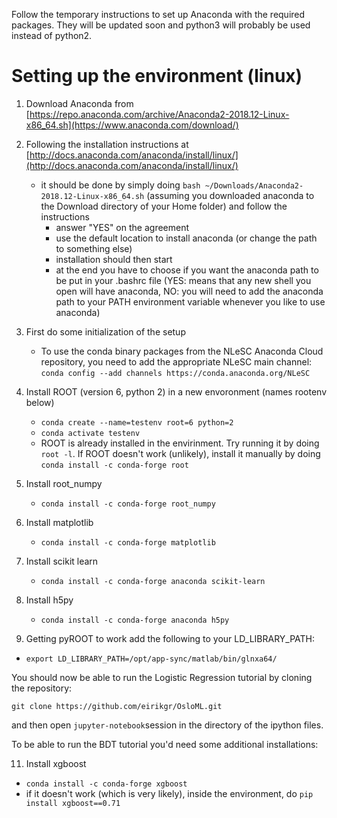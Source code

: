 Follow the temporary instructions to set up Anaconda with the required packages. They will be updated soon and python3 will probably be used instead of python2.

# Setting up the environment (linux)

1. Download Anaconda from [https://repo.anaconda.com/archive/Anaconda2-2018.12-Linux-x86_64.sh](https://www.anaconda.com/download/)
2. Following the installation instructions at [http://docs.anaconda.com/anaconda/install/linux/](http://docs.anaconda.com/anaconda/install/linux/)
   - it should be done by simply doing `bash ~/Downloads/Anaconda2-2018.12-Linux-x86_64.sh` (assuming you downloaded anaconda to the Download directory of your Home folder) and follow the instructions
      - answer "YES" on the agreement
      - use the default location to install anaconda (or change the path to something else)
      - installation should then start
      - at the end you have to choose if you want the anaconda path to be put in your .bashrc file (YES: means that any new shell you open will have anaconda, NO: you will need to add the anaconda path to your PATH environment variable whenever you like to use anaconda)
3. First do some initialization of the setup
   - To use the conda binary packages from the NLeSC Anaconda Cloud repository, you need to add the appropriate NLeSC main channel: `conda config --add channels https://conda.anaconda.org/NLeSC`
4. Install ROOT (version 6, python 2) in a new envoronment (names rootenv below)
   - `conda create --name=testenv root=6 python=2`
   - `conda activate testenv`
   - ROOT is already installed in the envirinment. Try running it by doing `root -l`. If ROOT doesn't work (unlikely), install it manually by doing `conda install -c conda-forge root` 
   
6. Install root_numpy
   - `conda install -c conda-forge root_numpy`
7. Install matplotlib
   - `conda install -c conda-forge matplotlib`
8. Install scikit learn
   - `conda install -c conda-forge anaconda scikit-learn`
9. Install h5py
   - `conda install -c conda-forge anaconda h5py`
10. Getting pyROOT to work add the following to your LD_LIBRARY_PATH:
   - `export LD_LIBRARY_PATH=/opt/app-sync/matlab/bin/glnxa64/`

You should now be able to run the Logistic Regression tutorial by cloning the repository:

`git clone https://github.com/eirikgr/OsloML.git`

and then open `jupyter-notebook`session in the directory of the ipython files.

To be able to run the BDT tutorial you'd need some additional installations:

11. Install xgboost
   - `conda install -c conda-forge xgboost`
   - if it doesn't work (which is very likely), inside the environment, do `pip install xgboost==0.71`
